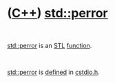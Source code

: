 



 

 

 

 

 

([C++](Cpp.htm)) [std::perror](CppPerror.htm)
=============================================

 

[std::perror](CppPerror.htm) is an [STL](CppStl.htm)
[function](CppFunction.htm).

 

[std::perror](CppPerror.htm) is [defined](CppDefinition.htm) in
[cstdio.h](CppCstdioH.htm).

 

 

 

 

 





 



